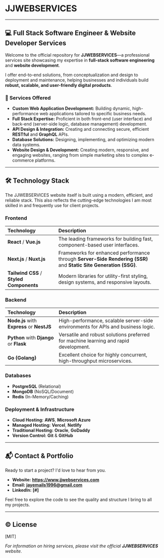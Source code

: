 # JJWEBSERVICES

---

## 💻 Full Stack Software Engineer & Website Developer Services

Welcome to the official repository for **JJWEBSERVICES**—a professional services site showcasing my expertise in **full-stack software engineering** and **website development**.

I offer end-to-end solutions, from conceptualization and design to deployment and maintenance, helping businesses and individuals build **robust, scalable, and user-friendly digital products**.

### 🌟 Services Offered

* **Custom Web Application Development:** Building dynamic, high-performance web applications tailored to specific business needs.
* **Full Stack Expertise:** Proficient in both front-end (user interface) and back-end (server-side logic, database management) development.
* **API Design & Integration:** Creating and connecting secure, efficient **RESTful** and **GraphQL** APIs.
* **Database Solutions:** Designing, implementing, and optimizing modern data systems.
* **Website Design & Development:** Creating modern, responsive, and engaging websites, ranging from simple marketing sites to complex e-commerce platforms.

---

## 🛠 Technology Stack

The JJWEBSERVICES website itself is built using a modern, efficient, and reliable stack. This also reflects the cutting-edge technologies I am most skilled in and frequently use for client projects.

### Frontend
| Technology | Description |
| :--- | :--- |
| **React** / **Vue.js** | The leading frameworks for building fast, component-based user interfaces. |
| **Next.js** / **Nuxt.js** | Frameworks for enhanced performance through **Server-Side Rendering (SSR)** and **Static Site Generation (SSG)**. |
| **Tailwind CSS** / **Styled Components** | Modern libraries for utility-first styling, design systems, and responsive layouts. |

### Backend
| Technology | Description |
| :--- | :--- |
| **Node.js** with **Express** or **NestJS** | High-performance, scalable server-side environments for APIs and business logic. |
| **Python** with **Django** or **Flask** | Versatile and robust solutions preferred for machine learning and rapid development. |
| **Go (Golang)** | Excellent choice for highly concurrent, high-throughput microservices. |

### Databases
* **PostgreSQL** (Relational)
* **MongoDB** (NoSQL/Document)
* **Redis** (In-Memory/Caching)

### Deployment & Infrastructure
* **Cloud Hosting:** **AWS**, **Microsoft Azure**
* **Managed Hosting:** **Vercel**, **Netlify**
* **Traditional Hosting:** **Oracle**, **GoDaddy**
* **Version Control:** **Git** & **GitHub**

---

## 📬 Contact & Portfolio

Ready to start a project? I'd love to hear from you.

* **Website:** **https://www.jjwebservices.com**
* **Email:** **jayemails1996@gmail.com**
* **LinkedIn:** **[#]**

Feel free to explore the code to see the quality and structure I bring to all my projects.

---

## ©️ License

[MIT]

*For information on hiring services, please visit the official **JJWEBSERVICES** website.*